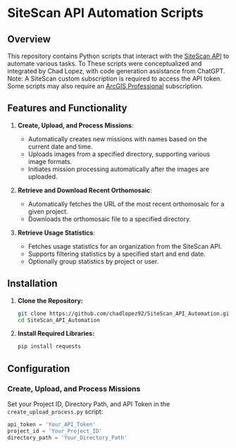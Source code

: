 # SiteScan API Automation Scripts

## Overview

This repository contains Python scripts that interact with the [SiteScan API](https://www.esri.com/en-us/arcgis/products/arcgis-reality/products/site-scan-for-arcgis) to automate various tasks. To  These scripts were conceptualized and integrated by Chad Lopez, with code generation assistance from ChatGPT. Note: A SiteScan custom subscription is required to access the API token. Some scripts may also require an [ArcGIS Professional](https://www.esri.com/en-us/arcgis/products/arcgis-pro/overview) subscription.

## Features and Functionality

1. **Create, Upload, and Process Missions**:
    - Automatically creates new missions with names based on the current date and time.
    - Uploads images from a specified directory, supporting various image formats.
    - Initiates mission processing automatically after the images are uploaded.

2. **Retrieve and Download Recent Orthomosaic**:
    - Automatically fetches the URL of the most recent orthomosaic for a given project.
    - Downloads the orthomosaic file to a specified directory.

3. **Retrieve Usage Statistics**:
    - Fetches usage statistics for an organization from the SiteScan API.
    - Supports filtering statistics by a specified start and end date.
    - Optionally group statistics by project or user.

## Installation

1. **Clone the Repository:**
    ```bash
    git clone https://github.com/chadlopez92/SiteScan_API_Automation.git
    cd SiteScan_API_Automation
    ```

2. **Install Required Libraries:**
    ```bash
    pip install requests
    ```

## Configuration

### Create, Upload, and Process Missions

Set your Project ID, Directory Path, and API Token in the `create_upload_process.py` script:
```python
api_token = 'Your_API_Token'
project_id = 'Your_Project_ID'
directory_path = 'Your_Directory_Path'
